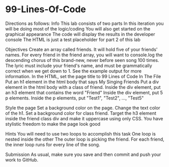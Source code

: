 # 99-Lines-Of-Code
Directions as follows: 
Info
This lab consists of two parts
In this iteration you will be doing most of the logic/coding
You will also get started on the graphical appearance
The code will display the results in the developer console
The HTML is just a test placeholder for part 2 of this lab

Objectives
Create an array called friends. It will hold five of your friends' names.
For every friend in the friend array, you will want to console.log the descending chorus of this brand-new, never before seen song 100 times. The lyric must include your friend's name, and must be grammatically correct when we get down to 1. See the example output for more information.
In the HTML, set the page title to 99 Lines of Code In The File
Put an h1 element in the html body that says My Singing Friends
Put a div element in the html body with a class of friend.
Inside the div element, put an h3 element that contains the word "Friend"
Inside the div element, put 5 p elements.
Inside the p elements, put "Test1", "Test2", ..., "Test5"

Style the page
Set a background color on the page.
Change the text color of the h1.
Set a background color for class friend.
Target the h3 element inside the friend class div and make it uppercase using only CSS.
You have stylistic freedom to make the page look good

Hints
You will need to use two loops to accomplish this task
One loop is nested inside the other
The outer loop is picking the friend. For each friend, the inner loop runs for every line of the song.

Submission
As usual, make sure you save and then commit and push your work to GitHub.
